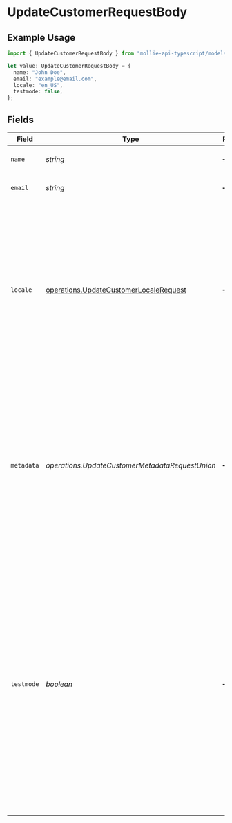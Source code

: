 # UpdateCustomerRequestBody

## Example Usage

```typescript
import { UpdateCustomerRequestBody } from "mollie-api-typescript/models/operations";

let value: UpdateCustomerRequestBody = {
  name: "John Doe",
  email: "example@email.com",
  locale: "en_US",
  testmode: false,
};
```

## Fields

| Field                                                                                                                                                                                                                                                                                                            | Type                                                                                                                                                                                                                                                                                                             | Required                                                                                                                                                                                                                                                                                                         | Description                                                                                                                                                                                                                                                                                                      | Example                                                                                                                                                                                                                                                                                                          |
| ---------------------------------------------------------------------------------------------------------------------------------------------------------------------------------------------------------------------------------------------------------------------------------------------------------------- | ---------------------------------------------------------------------------------------------------------------------------------------------------------------------------------------------------------------------------------------------------------------------------------------------------------------- | ---------------------------------------------------------------------------------------------------------------------------------------------------------------------------------------------------------------------------------------------------------------------------------------------------------------- | ---------------------------------------------------------------------------------------------------------------------------------------------------------------------------------------------------------------------------------------------------------------------------------------------------------------- | ---------------------------------------------------------------------------------------------------------------------------------------------------------------------------------------------------------------------------------------------------------------------------------------------------------------- |
| `name`                                                                                                                                                                                                                                                                                                           | *string*                                                                                                                                                                                                                                                                                                         | :heavy_minus_sign:                                                                                                                                                                                                                                                                                               | The full name of the customer.                                                                                                                                                                                                                                                                                   | John Doe                                                                                                                                                                                                                                                                                                         |
| `email`                                                                                                                                                                                                                                                                                                          | *string*                                                                                                                                                                                                                                                                                                         | :heavy_minus_sign:                                                                                                                                                                                                                                                                                               | The email address of the customer.                                                                                                                                                                                                                                                                               | example@email.com                                                                                                                                                                                                                                                                                                |
| `locale`                                                                                                                                                                                                                                                                                                         | [operations.UpdateCustomerLocaleRequest](../../models/operations/updatecustomerlocalerequest.md)                                                                                                                                                                                                                 | :heavy_minus_sign:                                                                                                                                                                                                                                                                                               | Preconfigure the language to be used in the hosted payment pages shown to the customer. Should only be provided if<br/>absolutely necessary. If not provided, the browser language will be used which is typically highly accurate.                                                                              | en_US                                                                                                                                                                                                                                                                                                            |
| `metadata`                                                                                                                                                                                                                                                                                                       | *operations.UpdateCustomerMetadataRequestUnion*                                                                                                                                                                                                                                                                  | :heavy_minus_sign:                                                                                                                                                                                                                                                                                               | Provide any data you like, for example a string or a JSON object. We will save the data alongside the entity. Whenever<br/>you fetch the entity with our API, we will also include the metadata. You can use up to approximately 1kB.                                                                            |                                                                                                                                                                                                                                                                                                                  |
| `testmode`                                                                                                                                                                                                                                                                                                       | *boolean*                                                                                                                                                                                                                                                                                                        | :heavy_minus_sign:                                                                                                                                                                                                                                                                                               | Whether to create the entity in test mode or live mode.<br/><br/>Most API credentials are specifically created for either live mode or test mode, in which case this parameter can be<br/>omitted. For organization-level credentials such as OAuth access tokens, you can enable test mode by setting<br/>`testmode` to `true`. | false                                                                                                                                                                                                                                                                                                            |
